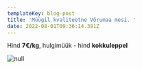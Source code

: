 ```yaml
---
templateKey: blog-post
title: 'Müügil kvaliteetne Võrumaa mesi. '
date: 2022-08-01T09:36:14.381Z
---
```

Hind **7€/kg**, hulgimüük - hind **kokkuleppel**

![null](/img/img-20190630-wa0000.jpg)

